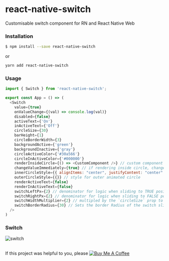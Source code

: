 # react-native-switch
Customisable switch component for RN and React Native Web

### Installation

```sh
$ npm install --save react-native-switch
```
or

```sh
yarn add react-native-switch
```

### Usage

```javascript
import { Switch } from 'react-native-switch';

export const App = () => (
  <Switch
    value={true}
    onValueChange={(val) => console.log(val)}
    disabled={false}
    activeText={'On'}
    inActiveText={'Off'}
    circleSize={30}
    barHeight={1}
    circleBorderWidth={3}
    backgroundActive={'green'}
    backgroundInactive={'gray'}
    circleActiveColor={'#30a566'}
    circleInActiveColor={'#000000'}
    renderInsideCircle={() => <CustomComponent />} // custom component to render inside the Switch circle (Text, Image, etc.)
    changeValueImmediately={true} // if rendering inside circle, change state immediately or wait for animation to complete
    innerCircleStyle={{ alignItems: "center", justifyContent: "center" }} // style for inner animated circle for what you (may) be rendering inside the circle
    outerCircleStyle={{}} // style for outer animated circle
    renderActiveText={false}
    renderInActiveText={false}
    switchLeftPx={2} // denominator for logic when sliding to TRUE position. Higher number = more space from RIGHT of the circle to END of the slider
    switchRightPx={2} // denominator for logic when sliding to FALSE position. Higher number = more space from LEFT of the circle to BEGINNING of the slider
    switchWidthMultiplier={2} // multipled by the `circleSize` prop to calculate total width of the Switch
    switchBorderRadius={30} // Sets the border Radius of the switch slider. If unset, it remains the circleSize.
  />
)
```
### Switch
![switch](https://cloud.githubusercontent.com/assets/13334788/19770557/c1d935ee-9c70-11e6-931e-8812fbe62774.gif)


##
If this project was helpful to you, please <html>
 <a href="https://www.buymeacoffee.com/FnENSxi" target="_blank"><img src="https://bmc-cdn.nyc3.digitaloceanspaces.com/BMC-button-images/custom_images/yellow_img.png" alt="Buy Me A Coffee" style="height: auto !important;width: auto !important;" ></a>
 </html>
